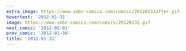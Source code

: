 ```yaml
---
extra_image: https://www.smbc-comics.com/comics/20120131after.gif
hovertext: '2012-01-31'
image: https://www.smbc-comics.com/comics/20120131.gif
next_comic: '2012-02-01'
prev_comic: '2012-01-30'
title: '2012-01-31'
---
```



